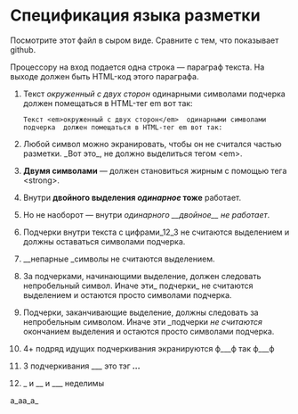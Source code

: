 
# Спецификация языка разметки

Посмотрите этот файл в сыром виде. Сравните с тем, что показывает github.

Процессору на вход подается одна строка — параграф текста. 
На выходе должен быть HTML-код этого параграфа.

1.	Текст _окруженный с двух сторон_  одинарными символами подчерка 
	должен помещаться в HTML-тег em вот так:

	`Текст <em>окруженный с двух сторон</em>  одинарными символами подчерка 
	должен помещаться в HTML-тег em вот так:`

2.	Любой символ можно экранировать, чтобы он не считался частью разметки. 
	\_Вот это\_, не должно выделиться тегом \<em\>.

3.	__Двумя символами__ — должен становиться жирным с помощью тега \<strong\>.

4.	Внутри __двойного выделения _одинарное_ тоже__ работает.

5.	Но не наоборот — внутри _одинарного \_\_двойное\_\_ не работает_.

6.	Подчерки внутри текста c цифрами_12_3 не считаются выделением и должны оставаться символами подчерка.

7.	__непарные _символы не считаются выделением.

8.	За подчерками, начинающими выделение, должен следовать непробельный символ. Иначе эти_ подчерки_ не считаются выделением 
	и остаются просто символами подчерка.

9.	Подчерки, заканчивающие выделение, должны следовать за непробельным символом. Иначе эти _подчерки _не считаются_ окончанием выделения 
	и остаются просто символами подчерка.

10. 4+ подряд идущих подчеркивания экранируются	ф___ф так ф\_\_\_ф

11. 3 подчеркивания ___ это тэг <strong><em>...</em></strong>

12. _ и __ и ___ неделимы

a_aa_a_
